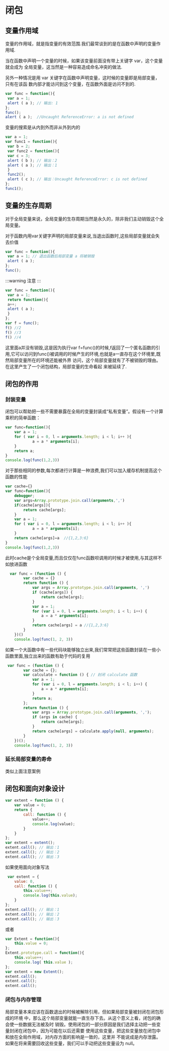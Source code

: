 # 闭包

## 变量作用域
变量的作用域，就是指变量的有效范围.我们最常谈到的是在函数中声明的变量作用域.

当在函数中声明一个变量的时候，如果该变量前面没有带上关键字 var，这个变量就会成为
全局变量，这当然是一种容易造成命名冲突的做法.

另外一种情况是用 var 关键字在函数中声明变量，这时候的变量即是局部变量，只有在该函
数内部才能访问到这个变量，在函数外面是访问不到的.
```js
var func = function(){ 
 var a = 1; 
 alert ( a ); // 输出: 1 
};
func(); 
alert ( a );  //Uncaught ReferenceError: a is not defined
```
变量的搜索是从内到外而非从外到内的
```js
var a = 1; 
var func1 = function(){ 
 var b = 2; 
 var func2 = function(){ 
 var c = 3; 
 alert ( b ); // 输出：2 
 alert ( a ); // 输出：1 
 } 
 func2(); 
 alert ( c ); // 输出：Uncaught ReferenceError: c is not defined 
}; 
func1();
```
## 变量的生存周期
对于全局变量来说，全局变量的生存周期当然是永久的，除非我们主动销毁这个全局变量。

对于函数内用var关键字声明的局部变量来说,当退出函数时,这些局部变量就会失去价值
```js
var func = function(){ 
 var a = 1; // 退出函数后局部变量 a 将被销毁
 alert ( a ); 
}; 
func();
```
:::warning
注意
:::
```js
var func = function(){ 
 var a = 1; 
 return function(){ 
 a++; 
 alert ( a );
 } 
}; 
var f = func();
f() //2
f() //3
f() //4
```
这里面a并没有销毁,这是因为执行var f=func()的时候,f返回了一个匿名函数的引用,它可以访问到func()被调用的时候产生的环境,也就是a一直存在这个环境里,既然局部变量所在的环境还能被外界
访问，这个局部变量就有了不被销毁的理由。在这里产生了一个闭包结构，局部变量的生命看起
来被延续了.

## 闭包的作用
### 封装变量
闭包可以帮助把一些不需要暴露在全局的变量封装成“私有变量”。假设有一个计算乘积的简单函数：
```js
var func=function(){
    var a = 1; 
    for ( var i = 0, l = arguments.length; i < l; i++ ){ 
            a = a * arguments[i]; 
    } 
    return a;
}
console.log(func(1,2,3))
```
对于那些相同的参数,每次都进行计算是一种浪费,我们可以加入缓存机制提高这个函数的性能
```js {1}
var cache={}
var func=function(){
    debugger;
    var args=Array.prototype.join.call(arguments,',')
    if(cache[args]){
        return cache[args];
    }
    var a = 1; 
    for ( var i = 0, l = arguments.length; i < l; i++ ){ 
            a = a * arguments[i]; 
    } 
    return cache[args]=a  //{1,2,3:6}
}
console.log(func(1,2,3))
```
此时cache是个全局变量,而且仅仅在func函数呗调用的时候才被使用,与其这样不如放进函数
```js {3,4,5,6,7,8,9,10,11,12,13}
  var func = (function () {
        var cache = {}
        return function () {
            var args = Array.prototype.join.call(arguments, ',')
            if (cache[args]) {
                return cache[args];
            }
            var a = 1;
            for (var i = 0, l = arguments.length; i < l; i++) {
                a = a * arguments[i];
            }
            return cache[args] = a //{1,2,3:6}
        }
    })()
    console.log(func(1, 2, 3))
```
如果一个大函数中有一些代码块能够独立出来,我们常常把这些函数封装在一些小函数里面,独立出来的函数有助于代码的复用
```js {3,4,5,6,7,8,9}
 var func = (function () {
        var cache = {};
        var calculate = function () { // 封闭 calculate 函数
            var a = 1;
            for (var i = 0, l = arguments.length; i < l; i++) {
                a = a * arguments[i];
            }
            return a;
        };
        return function () {
            var args = Array.prototype.join.call(arguments, ',');
            if (args in cache) {
                return cache[args];
            }
            return cache[args] = calculate.apply(null, arguments);
        }
    })();
    console.log(func(1, 2, 3))
```
### 延长局部变量的寿命
类似上面注意案例

## 闭包和面向对象设计
```js
var extent = function () {
    var value = 0;
    return {
        call: function () {
            value++;
            console.log(value);
        }
    }
};
var extent = extent();
extent.call(); // 输出：1 
extent.call(); // 输出：2 
extent.call(); // 输出：3
```
如果使用面向对象写法
```js
 var extent = {
    value: 0,
    call: function () {
        this.value++;
        console.log(this.value);
    }
};
extent.call(); // 输出：1 
extent.call(); // 输出：2 
extent.call(); // 输出：3
```
或者
```js
var Extent = function(){ 
    this.value = 0; 
}; 
Extent.prototype.call = function(){ 
    this.value++; 
    console.log( this.value ); 
}; 
var extent = new Extent(); 
extent.call(); 
extent.call(); 
extent.call();
```
### 闭包与内存管理
局部变量本来应该在函数退出的时候被解除引用，但如果局部变量被封闭在闭包形成的环境
中，那么这个局部变量就能一直生存下去。从这个意义上看，闭包的确会使一些数据无法被及时
销毁。使用闭包的一部分原因是我们选择主动把一些变量封闭在闭包中，因为可能在以后还需要
使用这些变量，把这些变量放在闭包中和放在全局作用域，对内存方面的影响是一致的，这里并
不能说成是内存泄露。如果在将来需要回收这些变量，我们可以手动把这些变量设为 null。

 <Vssue title="closure" />
